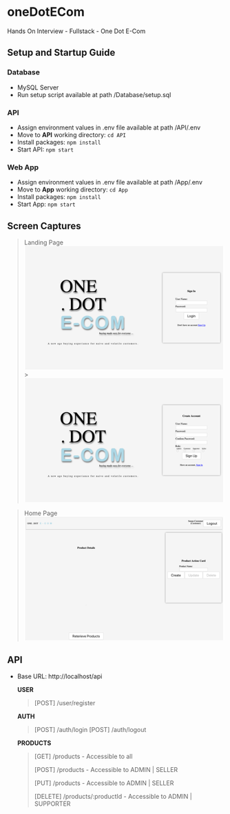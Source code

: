 # oneDotECom

Hands On Interview - Fullstack - One Dot E-Com

## Setup and Startup Guide

 ### Database
  
  - MySQL Server
  - Run setup script available at path /Database/setup.sql

 ### API

  - Assign environment values in .env file available at path /API/.env
  - Move to **API** working directory: `cd API`
  - Install packages: `npm install`
  - Start API: `npm start`

 ### Web App

  - Assign environment values in .env file available at path /App/.env
  - Move to **App** working directory: `cd App`
  - Install packages: `npm install`
  - Start App: `npm start`

## Screen Captures

> Landing Page
> <img src="Captures/onedotecom_signin.png" alt="Landing Page"/> > <img src="Captures/onedotecom_signup.png" alt="Landing Page"/>

> Home Page
> <img src="Captures/onedotecom_home.png" alt="Home Page"/>

## API

- Base URL: http://localhost/api

  **USER**

  > [POST] /user/register

  **AUTH**

  > [POST] /auth/login
  > [POST] /auth/logout

  **PRODUCTS**

  > [GET] /products - Accessible to all
  >
  > [POST] /products - Accessible to ADMIN | SELLER
  >
  > [PUT] /products - Accessible to ADMIN | SELLER
  >
  > [DELETE] /products/:productId - Accessible to ADMIN | SUPPORTER
